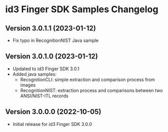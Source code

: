 # id3 Finger SDK Samples Changelog

## Version 3.0.1.1 (2023-01-12)
- Fix typo in RecognitionNIST Java sample

## Version 3.0.1.0 (2023-01-12)
- Updated to id3 Finger SDK 3.0.1
- Added java samples:
    - RecognitionCLI: simple extraction and comparison process from images
    - RecognitionNIST: extraction process and comparisons between two ANSI/NIST-ITL records

## Version 3.0.0.0 (2022-10-05)
- Initial release for id3 Finger SDK 3.0.0
